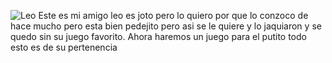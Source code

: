 ![Leo](https://i.imgur.com/it4O1y0.png)
Este es mi amigo leo es joto pero lo quiero por que lo conzoco de hace mucho pero esta bien pedejito pero asi se le quiere y lo jaquiaron y se quedo sin su juego favorito. Ahora haremos un juego para el putito
todo esto es de su pertenencia
